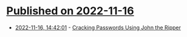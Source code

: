 # [Published on 2022-11-16](index.md)

* [2022-11-16, 14:42:01](https://news.ycombinator.com/item?id=33623735) - [Cracking Passwords Using John the Ripper](https://stealthsecurity.io/cracking-passwords-using-john-the-ripper-977943d7ab38)
